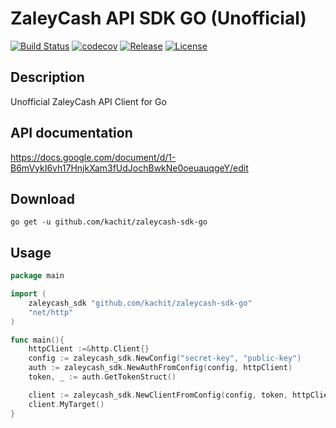 # ZaleyCash API SDK GO (Unofficial)
[![Build Status](https://travis-ci.org/Kachit/zaleycash-sdk-go.svg?branch=main)](https://travis-ci.org/Kachit/zaleycash-sdk-go)
[![codecov](https://codecov.io/gh/Kachit/zaleycash-sdk-go/branch/main/graph/badge.svg?token=81py9uxbmw)](https://codecov.io/gh/Kachit/zaleycash-sdk-go)
[![Release](https://img.shields.io/github/v/release/Kachit/zaleycash-sdk-go.svg)](https://github.com/Kachit/zaleycash-sdk-go/releases)
[![License](https://img.shields.io/github/license/mashape/apistatus.svg)](https://github.com/kachit/zaleycash-sdk-go/blob/master/LICENSE)

## Description
Unofficial ZaleyCash API Client for Go

## API documentation
https://docs.google.com/document/d/1-B6mVykI6vh17HnjkXam3fUdJochBwkNe0oeuauqgeY/edit

## Download
```shell
go get -u github.com/kachit/zaleycash-sdk-go
```

## Usage

```go
package main

import (
	zaleycash_sdk "github.com/kachit/zaleycash-sdk-go"
	"net/http"
)

func main(){
	httpClient :=&http.Client{}
	config := zaleycash_sdk.NewConfig("secret-key", "public-key")
	auth := zaleycash_sdk.NewAuthFromConfig(config, httpClient)
	token, _ := auth.GetTokenStruct()

	client := zaleycash_sdk.NewClientFromConfig(config, token, httpClient)
	client.MyTarget()
}
```
